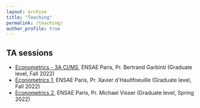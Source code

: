```yaml
---
layout: archive
title: "Teaching"
permalink: /teaching/
author_profile: true
---
```



## TA sessions

- [Econometrics - 3A CI/MS](https://www.ensae.fr/courses/156), ENSAE Paris, Pr. Bertrand Garbinti (Graduate level, Fall 2022)
- [Econometrics 1](https://www.ensae.fr/courses/145), ENSAE Paris, Pr. Xavier d'Haultfoeuille (Graduate level, Fall 2022)
- [Econometrics 2](https://www.ensae.fr/courses/150), ENSAE Paris, Pr. Michael Visser (Graduate level, Spring 2022)
